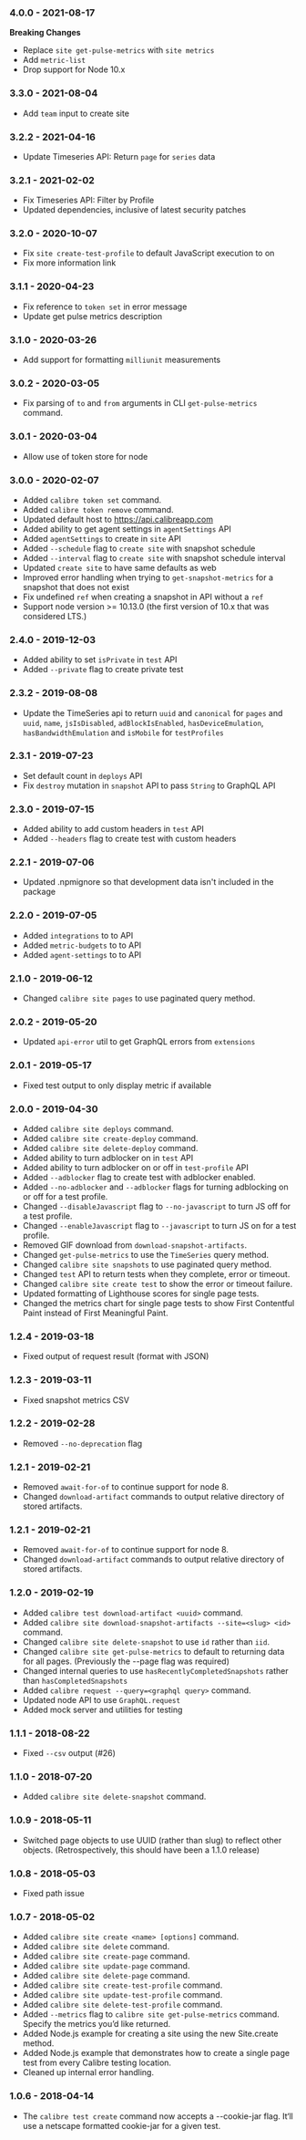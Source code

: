 ### 4.0.0 - 2021-08-17

**Breaking Changes**

- Replace `site get-pulse-metrics` with `site metrics`
- Add `metric-list`
- Drop support for Node 10.x

### 3.3.0 - 2021-08-04

- Add `team` input to create site

### 3.2.2 - 2021-04-16

- Update Timeseries API: Return `page` for `series` data

### 3.2.1 - 2021-02-02

- Fix Timeseries API: Filter by Profile
- Updated dependencies, inclusive of latest security patches

### 3.2.0 - 2020-10-07

- Fix `site create-test-profile` to default JavaScript execution to on
- Fix more information link

### 3.1.1 - 2020-04-23

- Fix reference to `token set` in error message
- Update get pulse metrics description

### 3.1.0 - 2020-03-26

- Add support for formatting `milliunit` measurements

### 3.0.2 - 2020-03-05

- Fix parsing of `to` and `from` arguments in CLI `get-pulse-metrics` command.

### 3.0.1 - 2020-03-04

- Allow use of token store for node

### 3.0.0 - 2020-02-07

- Added `calibre token set` command.
- Added `calibre token remove` command.
- Updated default host to https://api.calibreapp.com
- Added ability to get agent settings in `agentSettings` API
- Added `agentSettings` to create in `site` API
- Added `--schedule` flag to `create site` with snapshot schedule
- Added `--interval` flag to `create site` with snapshot schedule interval
- Updated `create site` to have same defaults as web
- Improved error handling when trying to `get-snapshot-metrics` for a snapshot
  that does not exist
- Fix undefined `ref` when creating a snapshot in API without a `ref`
- Support node version >= 10.13.0 (the first version of 10.x that was considered LTS.)

### 2.4.0 - 2019-12-03

- Added ability to set `isPrivate` in `test` API
- Added `--private` flag to create private test

### 2.3.2 - 2019-08-08

- Update the TimeSeries api to return `uuid` and `canonical` for `pages` and `uuid`, `name`, `jsIsDisabled`, `adBlockIsEnabled`, `hasDeviceEmulation`, `hasBandwidthEmulation` and `isMobile` for `testProfiles`

### 2.3.1 - 2019-07-23

- Set default count in `deploys` API
- Fix `destroy` mutation in `snapshot` API to pass `String` to GraphQL API

### 2.3.0 - 2019-07-15

- Added ability to add custom headers in `test` API
- Added `--headers` flag to create test with custom headers

### 2.2.1 - 2019-07-06

- Updated .npmignore so that development data isn't included in the package

### 2.2.0 - 2019-07-05

- Added `integrations` to to API
- Added `metric-budgets` to to API
- Added `agent-settings` to to API

### 2.1.0 - 2019-06-12

- Changed `calibre site pages` to use paginated query method.

### 2.0.2 - 2019-05-20

- Updated `api-error` util to get GraphQL errors from `extensions`

### 2.0.1 - 2019-05-17

- Fixed test output to only display metric if available

### 2.0.0 - 2019-04-30

- Added `calibre site deploys` command.
- Added `calibre site create-deploy` command.
- Added `calibre site delete-deploy` command.
- Added ability to turn adblocker on in `test` API
- Added ability to turn adblocker on or off in `test-profile` API
- Added `--adblocker` flag to create test with adblocker enabled.
- Added `--no-adblocker` and `--adblocker` flags for turning adblocking on or off for a test profile.
- Changed `--disableJavascript` flag to `--no-javascript` to turn JS off for a test profile.
- Changed `--enableJavascript` flag to `--javascript` to turn JS on for a test profile.
- Removed GIF download from `download-snapshot-artifacts`.
- Changed `get-pulse-metrics` to use the `TimeSeries` query method.
- Changed `calibre site snapshots` to use paginated query method.
- Changed `test` API to return tests when they complete, error or timeout.
- Changed `calibre site create test` to show the error or timeout failure.
- Updated formatting of Lighthouse scores for single page tests.
- Changed the metrics chart for single page tests to show First Contentful Paint instead of First Meaningful Paint.

### 1.2.4 - 2019-03-18

- Fixed output of request result (format with JSON)

### 1.2.3 - 2019-03-11

- Fixed snapshot metrics CSV

### 1.2.2 - 2019-02-28

- Removed `--no-deprecation` flag

### 1.2.1 - 2019-02-21

- Removed `await-for-of` to continue support for node 8.
- Changed `download-artifact` commands to output relative directory of stored
  artifacts.

### 1.2.1 - 2019-02-21

- Removed `await-for-of` to continue support for node 8.
- Changed `download-artifact` commands to output relative directory of stored
  artifacts.

### 1.2.0 - 2019-02-19

- Added `calibre test download-artifact <uuid>` command.
- Added `calibre site download-snapshot-artifacts --site=<slug> <id>` command.
- Changed `calibre site delete-snapshot` to use `id` rather than `iid`.
- Changed `calibre site get-pulse-metrics` to default to returning data for all pages. (Previously the --page flag was required)
- Changed internal queries to use `hasRecentlyCompletedSnapshots` rather than `hasCompletedSnapshots`
- Added `calibre request --query=<graphql query>` command.
- Updated node API to use `GraphQL.request`
- Added mock server and utilities for testing

### 1.1.1 - 2018-08-22

- Fixed `--csv` output (#26)

### 1.1.0 - 2018-07-20

- Added `calibre site delete-snapshot` command.

### 1.0.9 - 2018-05-11

- Switched page objects to use UUID (rather than slug) to reflect other objects. (Retrospectively, this should have been a 1.1.0 release)

### 1.0.8 - 2018-05-03

- Fixed path issue

### 1.0.7 - 2018-05-02

- Added `calibre site create <name> [options]` command.
- Added `calibre site delete` command.
- Added `calibre site create-page` command.
- Added `calibre site update-page` command.
- Added `calibre site delete-page` command.
- Added `calibre site create-test-profile` command.
- Added `calibre site update-test-profile` command.
- Added `calibre site delete-test-profile` command.
- Added `--metrics` flag to `calibre site get-pulse-metrics` command. Specify the metrics you’d like returned.
- Added Node.js example for creating a site using the new Site.create method.
- Added Node.js example that demonstrates how to create a single page test from every Calibre testing location.
- Cleaned up internal error handling.

### 1.0.6 - 2018-04-14

- The `calibre test create` command now accepts a --cookie-jar flag. It‘ll use a netscape formatted cookie-jar for a given test.
